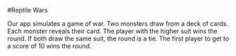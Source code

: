 #Reptile Wars

Our app simulates a game of war. Two monsters draw from a deck of cards. Each monster reveals their card. The player with the higher suit wins the round. If both draw the same suit, the round is a tie. The first player to get to a score of 10 wins the round.
